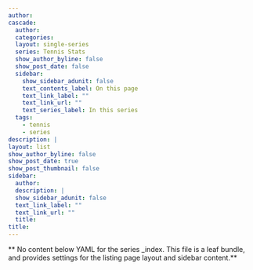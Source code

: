 ```yaml
---
author: 
cascade:
  author: 
  categories:
  layout: single-series
  series: Tennis Stats
  show_author_byline: false
  show_post_date: false
  sidebar:
    show_sidebar_adunit: false
    text_contents_label: On this page
    text_link_label: ""
    text_link_url: ""
    text_series_label: In this series
  tags:
    - tennis
    - series
description: |
layout: list
show_author_byline: false
show_post_date: true
show_post_thumbnail: false
sidebar:
  author: 
  description: |
  show_sidebar_adunit: false
  text_link_label: ""
  text_link_url: ""
  title: 
title: 
---
```


** No content below YAML for the series _index. This file is a leaf bundle, and provides settings for the listing page layout and sidebar content.**